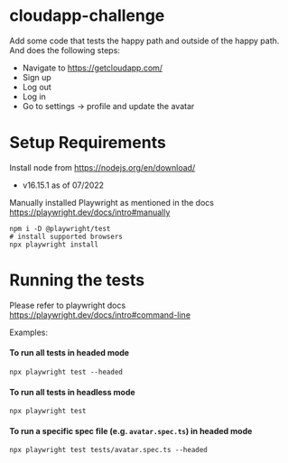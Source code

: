 # cloudapp-challenge 
Add some code that tests the happy path and outside of the happy path.  
And does the following steps:
- Navigate to https://getcloudapp.com/
- Sign up
- Log out
- Log in
- Go to settings -> profile and update the avatar

# Setup Requirements
Install node from https://nodejs.org/en/download/
- v16.15.1 as of 07/2022

Manually installed Playwright as mentioned in the docs https://playwright.dev/docs/intro#manually
```
npm i -D @playwright/test
# install supported browsers
npx playwright install
```

# Running the tests

Please refer to playwright docs https://playwright.dev/docs/intro#command-line

Examples:

#### To run all tests in headed mode
`npx playwright test --headed`

#### To run all tests in headless mode
`npx playwright test`

#### To run a specific spec file (e.g. `avatar.spec.ts`) in headed mode
`npx playwright test tests/avatar.spec.ts --headed`
